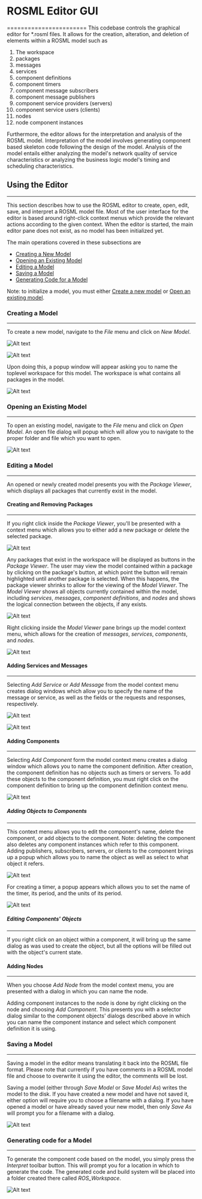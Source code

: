 # ROSML Editor GUI
=======================
This codebase controls the graphical editor for *.rosml files.  It allows for the creation, alteration, and deletion of elements within a ROSML model such as 

  1. The workspace
  2. packages
  3. messages
  4. services
  5. component definitions
  6. component timers
  7. component message subscribers
  8. component message publishers
  9. component service providers (servers)
  10. component service users (clients)
  11. nodes
  12. node component instances

Furthermore, the editor allows for the interpretation and analysis of the ROSML model.  Interpretation of the model involves generating component based skeleton code following the design of the model.  Analysis of the model entails either analyzing the model's network quality of service characteristics or analyzing the business logic model's timing and scheduling characteristics.  

## Using the Editor
-------------------
This section describes how to use the ROSML editor to create, open, edit, save, and interpret a ROSML model file.  Most of the user interface for the editor is based around right-click context menus which provide the relevant actions according to the given context.  When the editor is started, the main editor pane does not exist, as no model has been initialized yet.  

The main operations covered in these subsections are

  * [Creating a New Model](#creating-a-model)
  * [Opening an Existing Model](#open-an-existing-model)
  * [Editing a Model](#editing-a-model)
  * [Saving a Model](#saving-a-model)
  * [Generating Code for a Model](#generating-code-for-a-model)

Note: to initialize a model, you must either [Create a new model](#creating-a-model) or [Open an existing model](#open-an-existing-model).

### Creating a Model
--------------------
To create a new model, navigate to the _File_ menu and click on _New Model_.  

![Alt text](./screenshots/initialWindow.png "Initial Window")

![Alt text](./screenshots/fileDialog.png "File Dialog")

Upon doing this, a popup window will appear asking you to name the toplevel workspace for this model.  The workspace is what contains all packages in the model.  

![Alt text](./screenshots/workspace.png "Workspace Popup")

### Opening an Existing Model
-----------------------------
To open an existing model, navigate to the _File_ menu and click on _Open Model_. An open file dialog will popup which will allow you to navigate to the proper folder and file which you want to open.  

![Alt text](./screenshots/openFile.png "Open File Dialog")

### Editing a Model
-------------------
An opened or newly created model presents you with the _Package Viewer_, which displays all packages that currently exist in the model.  

#### Creating and Removing Packages
-----------------------------------
If you right click inside the _Package Viewer_, you'll be presented with a context menu which allows you to either add a new package or delete the selected package.  

![Alt text](./screenshots/packageContext.png "Package Viewer Context Menu")

Any packages that exist in the workspace will be displayed as buttons in the _Package Viewer_.  The user may view the model contained within a package by clicking on the package's button, at which point the button will remain highlighted until another package is selected.  When this happens, the package viewer shrinks to allow for the viewing of the _Model Viewer_.  The _Model Viewer_ shows all objects currently contained within the model, including _services_, _messages_, _component definitions_, and _nodes_ and shows the logical connection between the objects, if any exists.  

![Alt text](./screenshots/selectedPackage.png "Selected Package View")

Right clicking inside the _Model Viewer_ pane brings up the model context menu, which allows for the creation of _messages_, _services_, _components_, and _nodes_.

![Alt text](./screenshots/modelContext.png "Model Viewer Context Menu")

#### Adding Services and Messages
---------------------------------
Selecting _Add Service_ or _Add Message_ from the model context menu creates dialog windows which allow you to specify the name of the message or service, as well as the fields or the requests and responses, respectively.  

![Alt text](./screenshots/addService.png "Popup for adding a Service")

![Alt text](./screenshots/addMessage.png "Popup for adding a Message")

#### Adding Components
----------------------
Selecting _Add Component_ form the model context menu creates a dialog window which allows you to name the component definition.  After creation, the component definition has no objects such as timers or servers.  To add these objects to the component definition, you must right click on the component definition to bring up the component definition context menu.  

![Alt text](./screenshots/compDefContext.png "Component Definition Context Menu")

##### Adding Objects to Components
----------------------------------
This context menu allows you to edit the component's name, delete the component, or add objects to the component.  Note: deleting the component also deletes any component instances which refer to this component.  Adding publishers, subscribers, servers, or clients to the component brings up a popup which allows you to name the object as well as select to what object it refers.  

![Alt text](./screenshots/pubPopup.png "Example popup for creating a publisher.")

For creating a timer, a popup appears which allows you to set the name of the timer, its period, and the units of its period.  

![Alt text](./screenshots/timerPopup.png "Example popup dialog for creating a timer in a component.")

##### Editing Components' Objects
---------------------------------
If you right click on an object within a component, it will bring up the same dialog as was used to create the object, but all the options will be filled out with the object's current state.  

#### Adding Nodes
-----------------
When you choose _Add Node_ from the model context menu, you are presented with a dialog in which you can name the node.

Adding component instances to the node is done by right clicking on the node and choosing _Add Component_.  This presents you with a selector dialog similar to the component objects' dialogs described above in which you can name the component instance and select which component definition it is using.  

### Saving a Model
------------------
Saving a model in the editor means translating it back into the ROSML file format.  Please note that currently if you have comments in a ROSML model file and choose to overwrite it using the editor, the comments will be lost.  

Saving a model (either through _Save Model_ or _Save Model As_) writes the model to the disk.  If you have created a new model and have not saved it, either option will require you to choose a filename with a dialog.  If you have opened a model or have already saved your new model, then only _Save As_ will prompt you for a filename with a dialog.  

![Alt text](./screenshots/saveFile.png "Save File Dialog")

### Generating code for a Model
-------------------------------
To generate the component code based on the model, you simply press the _Interpret_ toolbar button.  This will prompt you for a location in which to generate the code.  The generated code and build system will be placed into a folder created there called _ROS\_Workspace_.  

![Alt text](./screenshots/generateModel.png "Interpret Model Dialog")
